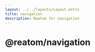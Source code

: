 ```yaml
---
layout: ../../layouts/Layout.astro
title: navigation
description: Reatom for navigation
---  
```

# @reatom/navigation
